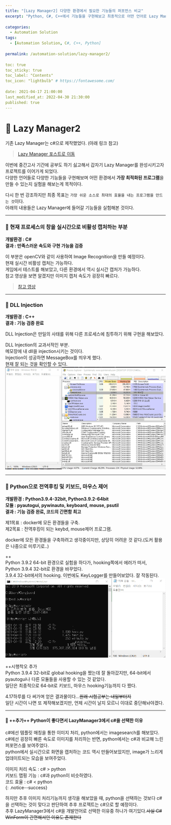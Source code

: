 ```yaml
---
title: "[Lazy Manager2] 다양한 환경에서 필요한 기능들의 퍼포먼스 비교"
excerpt: "Python, C#, C++에서 기능들을 구현해보고 최종적으로 어떤 언어로 Lazy Manager를 개발할지 결정해보자"

categories:
  - Automation Solution
tags:
  - [Automation Solution, C#, C++, Python]

permalink: /automation-solution/lazy-manager2/

toc: true
toc_sticky: true
toc_label: "Contents"
toc_icon: "lightbulb" # https://fontawesome.com/
 
date: 2021-04-17 21:00:00
last_modified_at: 2022-04-30 21:30:00
published: true
---
```


# 🦥 Lazy Manager2

기존 Lazy Manager는 c#으로 제작했었다. (아래 링크 참고)  
> [Lazy Manager 포스트로 이동](https://kdjun97.github.io/automation-solution/lazy-manager/)  

이번에 중간고사 기간에 공부도 하기 싫고해서 갑자기 Lazy Manager를 완성시키고자 프로젝트를 이어가게 되었다.  
다양한 언어들로 다양한 기능들을 구현해보며 어떤 환경에서 **가장 최적화된 프로그램**을 만들 수 있는지 실험을 해보는게 목적이다.  

다시 한 번 강조하지만 최종 목표는 `가장 쉬운 소스로 최대의 효율을 내는 프로그램을 만드는 것`이다.  
아래의 내용들은 Lazy Manager에 들어갈 기능들을 실험해본 것이다.  

---  

### 🍉 현재 프로세스의 창을 실시간으로 비활성 캡처하는 부분  

**개발환경 : C#**  
**결과 : 만족스러운 속도와 구현 가능을 검증**  
 
이 부분은 openCV와 같이 사용하여 Image Recognition을 만들 예정이다.  
현재 실시간 비활성 캡처는 가능하다.  
게임에서 테스트를 해보았고, 다른 환경에서 역시 실시간 캡처가 가능하다.  
참고 영상을 보면 알겠지만 이미지 캡처 속도가 굉장히 빠르다.  
> [참고 영상](https://youtu.be/BIDXSyxiv2M)  

---  

### 🍒 DLL Injection  

**개발환경 : C++**  
**결과 : 기능 검증 완료**  

DLL Injection은 만일의 사태를 위해 다른 프로세스에 침투하기 위해 구현을 해보았다.  

DLL Injection의 교과서적인 부분.  
메모장에 내 dll을 injection시키는 것이다.  
Injection이 성공하면 MessageBox를 띄우게 했다.  
현재 잘 되는 것을 확인할 수 있다.  
![injection](/assets/images/post_img/automation-solution/lazy-manager2/injection.gif)  

---  

### 🍇 Python으로 전역후킹 및 키보드, 마우스 제어  

**개발환경 : Python3.9.4-32bit, Python3.9.2-64bit**  
**모듈 : pyautogui, pywinauto, keyboard, mouse, psutil**  
**결과 : 기능 검증 완료, 코드의 간편함 최고**  

제1목표 : docker에 모든 환경들을 구축.  
제2목표 : 전역후킹이 되는 keybd, mouse제어 프로그램.  

docker에 모든 환경들을 구축하려고 생각중이지만, 상당히 어려운 것 같다.(도커 활용은 나중으로 미루기로..)  

++  
Python 3.9.2 64-bit 환경으로 실험을 하다가, hooking쪽에서 에러가 떠서,  
Python 3.9.4 32-bit로 환경을 바꾸었다.  
3.9.4 32-bit에서의 hooking. 이번에도 KeyLogger를 만들어보았다. 잘 작동된다.  
![python_global_hooking](/assets/images/post_img/automation-solution/lazy-manager2/python_global_hooking.gif)  

++시행착오 추가  
Python 3.9.4 32-bit로 global hooking을 짰는데 잘 돌아갔지만, 64-bit에서 pyautogui나 다른 모듈들을 사용할 수 있는 것 같았다.  
일단은 최종적으로 64-bit로 키보드, 마우스 hooking기능까지 다 짰다.  

4.17하루를 다 써가며 얻은 결과물이다...~~원래 시험공부는 내일부터지~~  
일단 시간이 나면 또 제작해보겠지만, 언제 시간이 날지 모르니 이대로 중단해놔야겠다.  

---  

#### 🍐 ++추가++ Python이 좋다면서 LazyManager3에서 c#을 선택한 이유

c#에선 템플릿 매칭을 통한 이미지 처리, python에서는 imagesearch를 해보았다.  
c#에선 굉장히 빠른 속도로 이미지를 처리하는 반면, python에서는 c#과 비교해 느린 퍼포먼스를 보여주었다.  
python에서 실시간으로 화면을 캡처하는 코드 역시 만들어보았지만, image가 느리게 업데이트되는 모습을 보여주었다.  

이미지 처리 속도 : c# > python  
키보드 맵핑 기능 : c#과 python이 비슷하였다.  
코드 효율 : c# < python  
{: .notice--success}  

하지만 추후 이미지 처리기능까지 생각을 해보았을 때, python을 선택하는 것보다 c#을 선택하는 것이 맞다고 판단하여 추후 프로젝트는 c#으로 할 예정이다.   
추후 LazyManager3에서 c#을 개발언어로 선택한 이유중 하나가 여기있다.~~사실 C# WinForm이 간편해서인 이유도 존재한다~~  